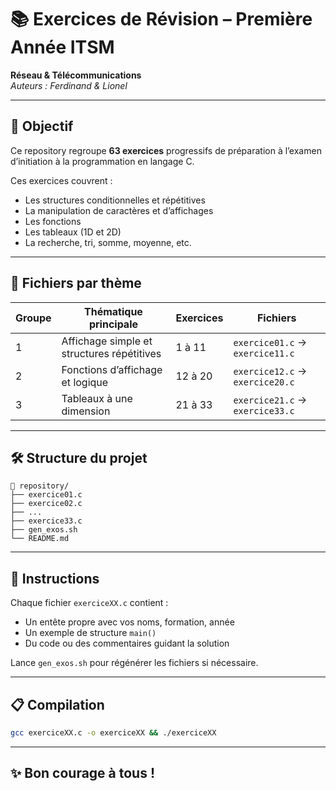 # 📚 Exercices de Révision – Première Année ITSM  
**Réseau & Télécommunications**  
_Auteurs : Ferdinand & Lionel_

---

## 🧠 Objectif
Ce repository regroupe **63 exercices** progressifs de préparation à l’examen d’initiation à la programmation en langage C.

Ces exercices couvrent :  
- Les structures conditionnelles et répétitives  
- La manipulation de caractères et d’affichages  
- Les fonctions  
- Les tableaux (1D et 2D)  
- La recherche, tri, somme, moyenne, etc.

---

## 🔗 Fichiers par thème

| Groupe | Thématique principale | Exercices | Fichiers |
|-------|------------------------|-----------|----------|
| 1     | Affichage simple et structures répétitives | 1 à 11 | `exercice01.c` → `exercice11.c` |
| 2     | Fonctions d’affichage et logique | 12 à 20 | `exercice12.c` → `exercice20.c` |
| 3     | Tableaux à une dimension | 21 à 33 | `exercice21.c` → `exercice33.c` |

---

## 🛠️ Structure du projet

```
📁 repository/
├── exercice01.c
├── exercice02.c
├── ...
├── exercice33.c
├── gen_exos.sh
└── README.md
```

---

## 📌 Instructions

Chaque fichier `exerciceXX.c` contient :  
- Un entête propre avec vos noms, formation, année  
- Un exemple de structure `main()`  
- Du code ou des commentaires guidant la solution

Lance `gen_exos.sh` pour régénérer les fichiers si nécessaire.

---

## 📋 Compilation

```bash
gcc exerciceXX.c -o exerciceXX && ./exerciceXX
```

---

## ✨ Bon courage à tous !
